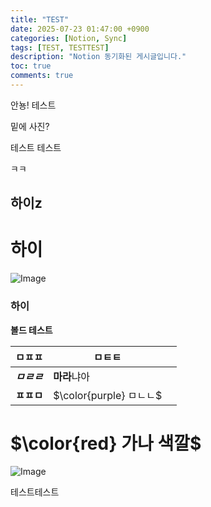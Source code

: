 ```yaml
---
title: "TEST"
date: 2025-07-23 01:47:00 +0900
categories: [Notion, Sync]
tags: [TEST, TESTTEST]
description: "Notion 동기화된 게시글입니다."
toc: true
comments: true
---
```


안뇽! 테스트

밑에 사진?

테스트 테스트 

ㅋㅋ

## 하이z

# 하이

![Image](https://prod-files-secure.s3.us-west-2.amazonaws.com/e6db513d-ec54-40ff-aa74-2487b0bcfe15/d2603aae-bd01-410f-81bd-723443bee6db/%E1%84%89%E1%85%B3%E1%84%8F%E1%85%B3%E1%84%85%E1%85%B5%E1%86%AB%E1%84%89%E1%85%A3%E1%86%BA_2025-03-16_21.31.54.png?X-Amz-Algorithm=AWS4-HMAC-SHA256&X-Amz-Content-Sha256=UNSIGNED-PAYLOAD&X-Amz-Credential=ASIAZI2LB466TXHAC3MD%2F20250724%2Fus-west-2%2Fs3%2Faws4_request&X-Amz-Date=20250724T091559Z&X-Amz-Expires=3600&X-Amz-Security-Token=IQoJb3JpZ2luX2VjEAEaCXVzLXdlc3QtMiJHMEUCIQCuaAEIWTwgFYz5cmCWDHbrw4HIq2NpPNIL495%2BMrapdwIgG5eSy2rZGHuWgJUnWyZpZmy3FuEanxZvW%2FMVSyhy1dkq%2FwMIKhAAGgw2Mzc0MjMxODM4MDUiDIfcjKCS6%2BhH9GK5EircAx2h12GyNwxHV0DONoUYbxLeAfwJhMGF2k0gfyOjAehjB8TbtAqmOxZVKqrxDZ6hitHOhrNZ4nIlJJpjxi1ept0kx5tTubiMfHaR0BXu6ik1RgrL2GLY4MSvjLf0DcFT%2BRtUrSdvSy00lpaa1Ot46Snych2RUOPbqEtEz5zIY2K8ZXLwNy%2F0GuvK4RwX2FcAwCRMXfeS5rQN7qNZ2pxcmo9ktva5ywBRW1e65819linzihlEoVWQfDDa20ImfzLU5ewivBXw3CTFUwoMGOFyUvoYW2dzxXlDRYtjogmW8q2%2Ffwml9jScF%2B8mbGSABrOTEK5IWrqwRkESmqgM4ZWTfna73UM7FG4lmZXZUY4SMOn0xPxYH%2F43Fxig2P66VzYdLAuU0Pky4KaQOIIFKY1xjK%2FKpvEhjh8A0zs4koTCyzfF4SZ3hZIijru0MSu1OTvsKG8WG%2FLy%2BGeLCz6ihySSZrNWRX6rxtGwqkt%2BaENvyGTJ5Zzawlc9iC3Ehzqs1THDpYhzkX3eO3gRhfJa8U7UyC3uFadAJ0m3XA7%2Bp2A4CbYL3d5nrLIxycKClcMFIIg90kxCeZEvaP0EZivQrmjcV1qKmNaR6qE%2Fd%2FDmySCX%2B3jNfhaA1SyLo2katy25MI3rh8QGOqUBv41wIDSvloRCqHguBSPe1uLskeZt8C6nTncSldKMGOyZiFqJtGoEOKylRUBlfhvl7CRE7%2BtIo6bEtbEOqKBVjdqX1xsrRKy6cs%2F9i%2F7oWJ9H%2BSQE72qCTybRciuVeT0Dkj8kZrVf9s1c67SyGMaZnQEj0xX4rFufHdYgxNPPHR5WCDay2qPbQ%2BjerjBHJBya6X8tEgX55okExQ1p9O%2FzoUk9bRWB&X-Amz-Signature=a89f0693ff4442d3f13c2a6fd62205e07792c2bd567ba54301ae5abc02465fa3&X-Amz-SignedHeaders=host&x-amz-checksum-mode=ENABLED&x-id=GetObject)

### 하이

**볼드 테스트**

| ㅁㅍㅍ | ㅁㅌㅌ |   |
| --- | --- | --- |
| ***ㅁㄹㄹ*** | **마라**냐아 |   |
| **ㅍㅍㅁ** | <span>$\color{purple} ㅁㄴㄴ$</span> |   |

# <span>$\color{red} 가나 색깔$</span>

![Image](https://prod-files-secure.s3.us-west-2.amazonaws.com/e6db513d-ec54-40ff-aa74-2487b0bcfe15/e3c80383-cacd-417b-9b44-5d63ef4f796c/%E1%84%89%E1%85%B3%E1%84%8F%E1%85%B3%E1%84%85%E1%85%B5%E1%86%AB%E1%84%89%E1%85%A3%E1%86%BA_2025-03-10_21.58.46.png?X-Amz-Algorithm=AWS4-HMAC-SHA256&X-Amz-Content-Sha256=UNSIGNED-PAYLOAD&X-Amz-Credential=ASIAZI2LB466TXHAC3MD%2F20250724%2Fus-west-2%2Fs3%2Faws4_request&X-Amz-Date=20250724T091559Z&X-Amz-Expires=3600&X-Amz-Security-Token=IQoJb3JpZ2luX2VjEAEaCXVzLXdlc3QtMiJHMEUCIQCuaAEIWTwgFYz5cmCWDHbrw4HIq2NpPNIL495%2BMrapdwIgG5eSy2rZGHuWgJUnWyZpZmy3FuEanxZvW%2FMVSyhy1dkq%2FwMIKhAAGgw2Mzc0MjMxODM4MDUiDIfcjKCS6%2BhH9GK5EircAx2h12GyNwxHV0DONoUYbxLeAfwJhMGF2k0gfyOjAehjB8TbtAqmOxZVKqrxDZ6hitHOhrNZ4nIlJJpjxi1ept0kx5tTubiMfHaR0BXu6ik1RgrL2GLY4MSvjLf0DcFT%2BRtUrSdvSy00lpaa1Ot46Snych2RUOPbqEtEz5zIY2K8ZXLwNy%2F0GuvK4RwX2FcAwCRMXfeS5rQN7qNZ2pxcmo9ktva5ywBRW1e65819linzihlEoVWQfDDa20ImfzLU5ewivBXw3CTFUwoMGOFyUvoYW2dzxXlDRYtjogmW8q2%2Ffwml9jScF%2B8mbGSABrOTEK5IWrqwRkESmqgM4ZWTfna73UM7FG4lmZXZUY4SMOn0xPxYH%2F43Fxig2P66VzYdLAuU0Pky4KaQOIIFKY1xjK%2FKpvEhjh8A0zs4koTCyzfF4SZ3hZIijru0MSu1OTvsKG8WG%2FLy%2BGeLCz6ihySSZrNWRX6rxtGwqkt%2BaENvyGTJ5Zzawlc9iC3Ehzqs1THDpYhzkX3eO3gRhfJa8U7UyC3uFadAJ0m3XA7%2Bp2A4CbYL3d5nrLIxycKClcMFIIg90kxCeZEvaP0EZivQrmjcV1qKmNaR6qE%2Fd%2FDmySCX%2B3jNfhaA1SyLo2katy25MI3rh8QGOqUBv41wIDSvloRCqHguBSPe1uLskeZt8C6nTncSldKMGOyZiFqJtGoEOKylRUBlfhvl7CRE7%2BtIo6bEtbEOqKBVjdqX1xsrRKy6cs%2F9i%2F7oWJ9H%2BSQE72qCTybRciuVeT0Dkj8kZrVf9s1c67SyGMaZnQEj0xX4rFufHdYgxNPPHR5WCDay2qPbQ%2BjerjBHJBya6X8tEgX55okExQ1p9O%2FzoUk9bRWB&X-Amz-Signature=28850283595b8cdc5efdbf93b9094033af4207a19b7092e452b9e820e74c7853&X-Amz-SignedHeaders=host&x-amz-checksum-mode=ENABLED&x-id=GetObject)

테스트테스트


